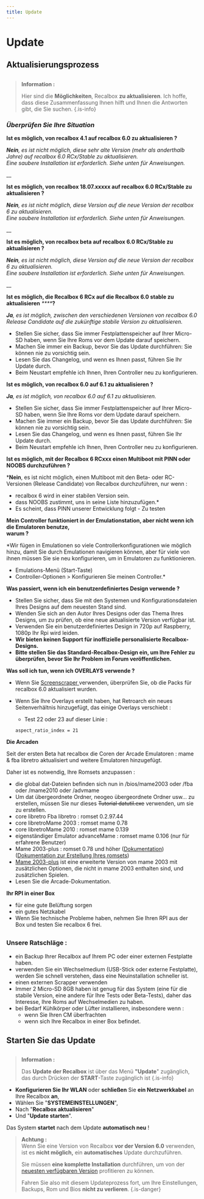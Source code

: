 ```yaml
---
title: Update
---
```


# Update

## Aktualisierungsprozess

## 


>**Information :**
>
>Hier sind die **Möglichkeiten**, Recalbox **zu aktualisieren**. Ich hoffe, dass diese Zusammenfassung Ihnen hilft und Ihnen die Antworten gibt, die Sie suchen.
{.is-info}

### _Überprüfen Sie Ihre Situation_

**Ist es möglich, von recalbox 4.1 auf recalbox 6.0 zu aktualisieren ?**

_**Nein**, es ist nicht möglich, diese sehr alte Version \(mehr als anderthalb Jahre\) auf recalbox 6.0 RCx/Stable zu aktualisieren.  
Eine saubere Installation ist erforderlich. Siehe unten für Anweisungen._

\_\_

**Ist es möglich, von recalbox 18.07.xxxxx auf recalbox 6.0 RCx/Stable zu aktualisieren ?**

_**Nein**, es ist nicht möglich, diese Version auf die neue Version der recalbox 6 zu aktualisieren.  
Eine saubere Installation ist erforderlich. Siehe unten für Anweisungen._

\_\_

**Ist es möglich, von recalbox beta auf recalbox 6.0 RCx/Stable zu aktualisieren ?**

_**Nein**, es ist nicht möglich, diese Version auf die neue Version der recalbox 6 zu aktualisieren.  
Eine saubere Installation ist erforderlich. Siehe unten für Anweisungen._

\_\_

**Ist es möglich, die Recalbox 6 RCx auf die Recalbox 6.0 stable zu aktualisieren** _****_**?**

_**Ja**, es ist möglich, zwischen den verschiedenen Versionen von recalbox 6.0 Release Candidate auf die zukünftige stabile Version zu aktualisieren._

* Stellen Sie sicher, dass Sie immer Festplattenspeicher auf Ihrer Micro-SD haben, wenn Sie Ihre Roms vor dem Update darauf speichern.
* Machen Sie immer ein Backup, bevor Sie das Update durchführen: Sie können nie zu vorsichtig sein.
* Lesen Sie das Changelog, und wenn es Ihnen passt, führen Sie Ihr Update durch.
* Beim Neustart empfehle ich Ihnen, Ihren Controller neu zu konfigurieren.



**Ist es möglich, von recalbox 6.0 auf 6.1 zu aktualisieren ?**

_**Ja**, es ist möglich, von recalbox 6.0 auf 6.1 zu aktualisieren._

* Stellen Sie sicher, dass Sie immer Festplattenspeicher auf Ihrer Micro-SD haben, wenn Sie Ihre Roms vor dem Update darauf speichern.
* Machen Sie immer ein Backup, bevor Sie das Update durchführen: Sie können nie zu vorsichtig sein.
* Lesen Sie das Changelog, und wenn es Ihnen passt, führen Sie Ihr Update durch.
* Beim Neustart empfehle ich Ihnen, Ihren Controller neu zu konfigurieren.



**Ist es möglich, mit der Recalbox 6 RCxxx einen Multiboot mit PINN oder NOOBS durchzuführen ?**

\***Nein**, es ist nicht möglich, einen Multiboot mit den Beta- oder RC-Versionen \(Release Candidate\) von Recalbox durchzuführen, nur wenn :

* recalbox 6 wird in einer stabilen Version sein.
* dass NOOBS zustimmt, uns in seine Liste hinzuzufügen.\*
* Es scheint, dass PINN unserer Entwicklung folgt - Zu testen



**Mein Controller funktioniert in der Emulationstation, aber nicht wenn ich die Emulatoren benutze,  
warum ?**

\*Wir fügen in Emulationen so viele Controllerkonfigurationen wie möglich hinzu, damit Sie durch Emulationen navigieren können, aber für viele von ihnen müssen Sie sie neu konfigurieren, um in Emulatoren zu funktionieren.

* Emulations-Menü \(Start-Taste\)
* Controller-Optionen &gt; Konfigurieren Sie meinen Controller.\*



**Was passiert, wenn ich ein benutzerdefiniertes Design verwende ?**

* Stellen Sie sicher, dass Sie mit den Systemen und Konfigurationsdateien Ihres Designs auf dem neuesten Stand sind.
* Wenden Sie sich an den Autor Ihres Designs oder das Thema Ihres Designs, um zu prüfen, ob eine neue aktualisierte Version verfügbar ist.
* Verwenden Sie ein benutzerdefiniertes Design in 720p auf Raspberry, 1080p Ihr Rpi wird leiden.
* **Wir bieten keinen Support für inoffizielle personalisierte Recalbox-Designs.**
* **Bitte stellen Sie das Standard-Recalbox-Design ein, um Ihre Fehler zu überprüfen, bevor Sie Ihr Problem im Forum veröffentlichen.**



**Was soll ich tun, wenn ich OVERLAYS verwende ?**

* Wenn Sie [Screenscraper ](https://www.screenscraper.fr/index.php?action=changelangue&langue=de&gameid=0&plateforme=0)verwenden, überprüfen Sie, ob die Packs für recalbox 6.0 aktualisiert wurden.
* Wenn Sie Ihre Overlays erstellt haben, hat Retroarch ein neues Seitenverhältnis hinzugefügt, das einige Overlays verschiebt :

  * Test 22 oder 23 auf dieser Linie : 

  `aspect_ratio_index = 21`



**Die Arcaden**

Seit der ersten Beta hat recalbox die Coren der Arcade Emulatoren : mame & fba libretro aktualisiert und weitere Emulatoren hinzugefügt.

Daher ist es notwendig, Ihre Romsets anzupassen :

* die global dat-Dateien befinden sich nun in /bios/mame2003 oder /fba oder /mame2010 oder /advmame
* Um dat übergeordnete Ordner, neogeo übergeordnete Ordner usw... zu erstellen, müssen Sie nur dieses ~~Tutorial datutil.exe~~ verwenden, um sie zu erstellen.
* core libretro Fba libretro : romset 0.2.97.44
* core libretroMame 2003 : romset mame 0.78
* core libretroMame 2010 : romset mame 0.139
* eigenständiger Emulator advanceMame : romset mame 0.106 \(nur für erfahrene Benutzer\)
* Mame 2003-plus : romset 0.78 und höher \([Dokumentation](https://docs.libretro.com/library/mame2003_plus/#Building-romsets-for-MAME-2003-Plus)\) \([Dokumentation zur Erstellung Ihres romsets](https://github.com/libretro/mame2003-plus-libretro/wiki)\)
* [Mame 2003-plus](https://github.com/libretro/mame2003-plus-libretro/blob/master/CHANGELOG.md) ist eine erweiterte Version von mame 2003 mit zusätzlichen Optionen, die nicht in mame 2003 enthalten sind, und zusätzlichen Spielen.
* Lesen Sie die Arcade-Dokumentation.



**Ihr RPI in einer Box**

* für eine gute Belüftung sorgen
* ein gutes Netzkabel
* Wenn Sie technische Probleme haben, nehmen Sie Ihren RPI aus der Box und testen Sie recalbox 6 frei.



## 

### **Unsere Ratschläge :**

* ein Backup Ihrer Recalbox auf Ihrem PC oder einer externen Festplatte haben.
* verwenden Sie ein Wechselmedium \(USB-Stick oder externe Festplatte\), werden Sie schnell verstehen, dass eine Neuinstallation schneller ist.
* einen externen Scrapper verwenden
* Immer 2 Micro-SD 8GB haben ist genug für das System \(eine für die stabile Version, eine andere für Ihre Tests oder Beta-Tests\), daher das Interesse, Ihre Roms auf Wechselmedien zu haben.
* bei Bedarf Kühlkörper oder Lüfter installieren, insbesondere wenn :
  * wenn Sie Ihren CM überfrachten
  * wenn sich Ihre Recalbox in einer Box befindet.



## Starten Sie das Update

## 


>**Information :**  
>  
>Das **Update der Recalbox** ist über das Menü **"Update**" zugänglich, das durch Drücken der **START**-Taste zugänglich ist
{.is-info}

* **Konfigurieren Sie Ihr WLAN** oder **schließen** Sie **ein Netzwerkkabel** an Ihre Recalbox **an**, 
* Wählen Sie "**SYSTEMEINSTELLUNGEN**", 
* Nach "**Recalbox aktualisieren**" 
* Und "**Update starten**". 

Das System **startet** nach dem Update **automatisch neu** !  



>**Achtung :**  
>Wenn Sie eine Version von Recalbox **vor der Version 6.0** verwenden, ist es **nicht möglich,** ein **automatisches** Update durchzuführen.
>
>Sie müssen **eine komplette Installation** durchführen, um von der [neuesten verfügbaren Version](https://archive.recalbox.com/) profitieren zu können.
>
>Fahren Sie also mit diesem Updateprozess fort, um Ihre Einstellungen, Backups, Rom und Bios **nicht zu verlieren**.
{.is-danger}

